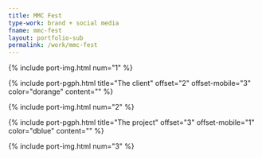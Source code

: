 ```yaml
---
title: MMC Fest
type-work: brand + social media
fname: mmc-fest
layout: portfolio-sub
permalink: /work/mmc-fest
---
```


{% include port-img.html num="1" %}

{% include port-pgph.html title="The client" offset="2" offset-mobile="3" color="dorange" content="" %}

{% include port-img.html num="2" %}

{% include port-pgph.html title="The project" offset="3" offset-mobile="1" color="dblue" content="" %}

{% include port-img.html num="3" %}
